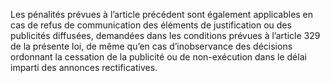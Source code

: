 Les pénalités prévues à l’article précédent sont également applicables en cas de refus de communication des éléments de justification ou des publicités diffusées, demandées dans les conditions prévues à l’article 329 de la présente loi, de même qu’en cas d’inobservance des décisions ordonnant la cessation de la publicité ou de non-exécution dans le délai imparti des annonces rectificatives.